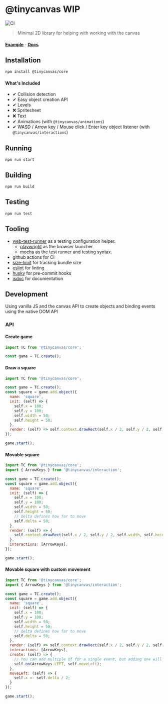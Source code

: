 # @tinycanvas WIP
![CI](https://github.com/bmpickford/canvas-little-helper/actions/workflows/main.yml/badge.svg)

> Minimal 2D library for helping with working with the canvas

#### [Example](https://www.game.benpickford.me/) - [Docs]()

## Installation
```bash
npm install @tinycanvas/core
```

#### What's Included
 - &#10004; Collision detection
 - &#10004; Easy object creation API
 - &#10004; Levels
 - &#10060; Spritesheet
 - &#10060; Text
 - &#10004; Animations (with `@tinycanvas/animations`)
 - &#10004; WASD / Arrow key / Mouse click / Enter key object listener (with `@tinycanvas/interactions`)

## Running
`npm run start`

## Building
`npm run build`

## Testing
`npm run test`

## Tooling
 * [web-test-runner](https://modern-web.dev/docs/test-runner/overview/) as a testing configuration helper.
    * [playwright](https://modern-web.dev/docs/test-runner/browser-launchers/playwright/) as the browser launcher
    * [mocha](https://mochajs.org/) as the test runner and testing syntax.
 * github actions for CI
 * [size-limit](https://github.com/ai/size-limit) for tracking bundle size
 * [eslint](https://eslint.org/) for linting
 * [husky](https://github.com/typicode/husky) for pre-commit hooks
 * [jsdoc](https://jsdoc.app/) for documentation

## Development
Using vanilla JS and the canvas API to create objects and binding events using the native DOM API

### API

#### Create game
```javascript
import TC from '@tinycanvas/core';

const game = TC.create();
```

#### Draw a square
```javascript
import TC from '@tinycanvas/core';

const game = TC.create();
const square = game.add.object({
  name: 'square',
  init: (self) => {
    self.x = 100;
    self.y = 100;
    self.width = 50;
    self.height = 50;
  },
  render: (self) => self.context.drawRect(self.x / 2, self.y / 2, self.width, self.height),
});

game.start();
```

#### Movable square
```javascript
import TC from '@tinycanvas/core';
import { ArrowKeys } from '@tinycanvas/interaction';

const game = TC.create();
const square = game.add.object({
  name: 'square',
  init: (self) => {
    self.x = 100;
    self.y = 100;
    self.width = 50;
    self.height = 50;
    // delta defines how far to move
    self.delta = 50;
  },
  render: (self) => {
    self.context.drawRect(self.x / 2, self.y / 2, self.width, self.height);
  },
  interactions: [ArrowKeys],
});

game.start();
```

#### Movable square with custom movement
```javascript
import TC from '@tinycanvas/core';
import { ArrowKeys } from '@tinycanvas/interaction';

const game = TC.create();
const square = game.add.object({
  name: 'square',
  init: (self) => {
    self.x = 100;
    self.y = 100;
    self.width = 50;
    self.height = 50;
    // delta defines how far to move
    self.delta = 50;
  },
  render: (self) => self.context.drawRect(self.x / 2, self.y / 2, self.width, self.height),
  interactions: [ArrowKeys],
  create: (self) => {
    // You can add multiple of for a single event, but adding one will remove the default behaviour
    self.on(ArrowKeys.LEFT, self.moveLeft);
  },
  moveLeft: (self) => {
    self.x =- self.delta / 2;
  }
});

game.start();
```